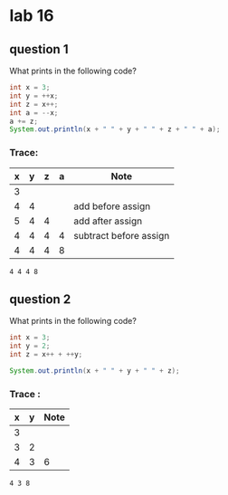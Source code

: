 # lab 16
## question 1
What prints in the following code?

```java
int x = 3;
int y = ++x;
int z = x++;
int a = --x;
a += z;
System.out.println(x + " " + y + " " + z + " " + a);
```
### Trace: 

| x | y | z | a | Note |
|---|---|---|---|------|
| 3| | | |  |
| 4|4| | |         add before assign |
| 5|4|4| |         add after assign |
| 4|4|4|4|         subtract before assign |
| 4|4|4|8|        |

```
4 4 4 8 
```
## question 2
What prints in the following code?
```java
int x = 3;
int y = 2;
int z = x++ + ++y;

System.out.println(x + " " + y + " " + z);
```

### Trace :

| x | y | Note |
|---|---|---|
| 3| | | |
| 3| 2 | | |
| 4 | 3 |  6 |     add to y before (3) , add to x after (3)  so 3 + 3 = 6  |
```
4 3 8 
```